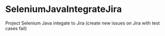 # SeleniumJavaIntegrateJira
Project Selenium Java integate to Jira (create new issues on Jira with test cases fail)
